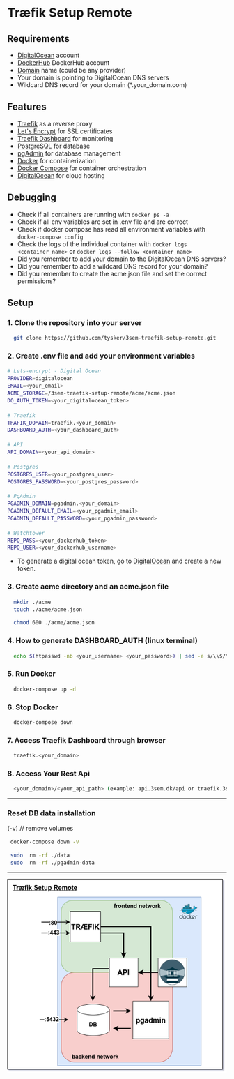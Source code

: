 # Træfik Setup Remote

## Requirements

- [DigitalOcean](https://www.digitalocean.com/) account
- [DockerHub](https://hub.docker.com/search?q=) DockerHub account
- [Domain](https://www.namecheap.com/) name (could be any provider)
- Your domain is pointing to DigitalOcean DNS servers
- Wildcard DNS record for your domain (*.your_domain.com)

## Features

- [Traefik](https://traefik.io/) as a reverse proxy
- [Let's Encrypt](https://letsencrypt.org/) for SSL certificates
- [Traefik Dashboard](https://docs.traefik.io/operations/dashboard/) for monitoring
- [PostgreSQL](https://www.postgresql.org/) for database
- [pgAdmin](https://www.pgadmin.org/) for database management
- [Docker](https://www.docker.com/) for containerization
- [Docker Compose](https://docs.docker.com/compose/) for container orchestration
- [DigitalOcean](https://www.digitalocean.com/) for cloud hosting

## Debugging

- Check if all containers are running with `docker ps -a`
- Check if all env variables are set in .env file and are correct
- Check if docker compose has read all environment variables with `docker-compose config`
- Check the logs of the individual container with `docker logs <container_name>` or `docker logs --follow <container_name>`
- Did you remember to add your domain to the DigitalOcean DNS servers?
- Did you remember to add a wildcard DNS record for your domain?
- Did you remember to create the acme.json file and set the correct permissions?

## Setup

### 1. Clone the repository into your server

```bash
  git clone https://github.com/tysker/3sem-traefik-setup-remote.git
```

### 2. Create .env file and add your environment variables

```bash
# Lets-encrypt - Digital Ocean
PROVIDER=digitalocean
EMAIL=<your_email>
ACME_STORAGE=/3sem-traefik-setup-remote/acme/acme.json
DO_AUTH_TOKEN=<your_digitalocean_token>

# Traefik
TRAFIK_DOMAIN=traefik.<your_domain>
DASHBOARD_AUTH=<your_dashboard_auth>

# API
API_DOMAIN=<your_api_domain>

# Postgres
POSTGRES_USER=<your_postgres_user>
POSTGRES_PASSWORD=<your_postgres_password>

# PgAdmin
PGADMIN_DOMAIN=pgadmin.<your_domain>
PGADMIN_DEFAULT_EMAIL=<your_pgadmin_email>
PGADMIN_DEFAULT_PASSWORD=<your_pgadmin_password>

# Watchtower
REPO_PASS=<your_dockerhub_token>
REPO_USER=<your_dockerhub_username>

```

- To generate a digital ocean token, go to [DigitalOcean](https://cloud.digitalocean.com/account/api/tokens) and create a new token.

### 3. Create acme directory and an acme.json file

```bash
  mkdir ./acme
  touch ./acme/acme.json
```

```bash
  chmod 600 ./acme/acme.json
```

### 4. How to generate DASHBOARD_AUTH (linux terminal)

```bash
  echo $(htpasswd -nb <your_username> <your_password>) | sed -e s/\\$/\\$\\$/g
```

### 5. Run Docker

```bash
  docker-compose up -d
```

### 6. Stop Docker

```bash
  docker-compose down
```

### 7. Access Traefik Dashboard through browser

```bash
  traefik.<your_domain>
```

### 8. Access Your Rest Api

```bash
  <your_domain>/<your_api_path> (example: api.3sem.dk/api or traefik.3sem.dk/api)
```

***

### Reset DB data installation

(-v) // remove volumes
```bash
 docker-compose down -v 
```

```bash
 sudo  rm -rf ./data
 sudo  rm -rf ./pgadmin-data
```

***

<img src="./utility/3sem-setup-remote.drawio.png" alt="3 semester local environment setup">
